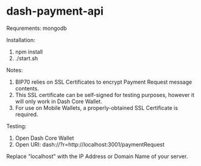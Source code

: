 # dash-payment-api

Requrements: mongodb

Installation:

1) npm install
2) ./start.sh

Notes:

1) BIP70 relies on SSL Certificates to encrypt Payment Request message contents.
2) This SSL certificate can be self-signed for testing purposes, however it will only work in Dash Core Wallet.
2) For use on Mobile Wallets, a properly-obtained SSL Certificate is required.

Testing:

1) Open Dash Core Wallet
2) Open URI: dash://?r=http://localhost:3001/paymentRequest

Replace "localhost" with the IP Address or Domain Name of your server.
